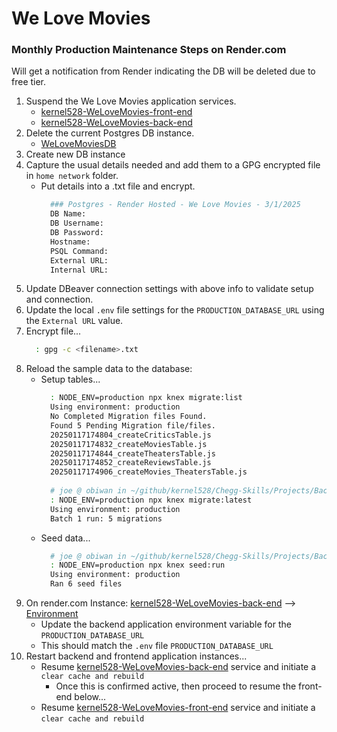 # We Love Movies

### Monthly Production Maintenance Steps on Render.com
Will get a notification from Render indicating the DB will be deleted due to free tier.
1. Suspend the We Love Movies application services.
   - [kernel528-WeLoveMovies-front-end](https://dashboard.render.com/web/srv-cu61j7l6l47c73btue80)
   - [kernel528-WeLoveMovies-back-end](https://dashboard.render.com/web/srv-cu60jl56l47c73btmg3g)
2. Delete the current Postgres DB instance.
   - [WeLoveMoviesDB](https://dashboard.render.com/d/dpg-cv1kpfhu0jms738j2da0-a)
3. Create new DB instance
4. Capture the usual details needed and add them to a GPG encrypted file in `home network` folder. 
   - Put details into a .txt file and encrypt.
     ```bash
       ### Postgres - Render Hosted - We Love Movies - 3/1/2025
       DB Name:      
       DB Username:  
       DB Password:  
       Hostname:     
       PSQL Command: 
       External URL: 
       Internal URL: 
     ```
5. Update DBeaver connection settings with above info to validate setup and connection. 
6. Update the local `.env` file settings for the `PRODUCTION_DATABASE_URL` using the `External URL` value. 
7. Encrypt file...
     ```bash
       : gpg -c <filename>.txt
     ```
8. Reload the sample data to the database:
   - Setup tables...
     ```bash
       : NODE_ENV=production npx knex migrate:list  
       Using environment: production
       No Completed Migration files Found.
       Found 5 Pending Migration file/files.
       20250117174804_createCriticsTable.js
       20250117174832_createMoviesTable.js
       20250117174844_createTheatersTable.js
       20250117174852_createReviewsTable.js
       20250117174906_createMovies_TheatersTable.js
       
       # joe @ obiwan in ~/github/kernel528/Chegg-Skills/Projects/Backend-Web-Dev/WeLoveMovies on git:refresh-2025-03 [2025-03-01 12:21:25]
       : NODE_ENV=production npx knex migrate:latest
       Using environment: production
       Batch 1 run: 5 migrations
     ```
   - Seed data...
     ```bash
       # joe @ obiwan in ~/github/kernel528/Chegg-Skills/Projects/Backend-Web-Dev/WeLoveMovies on git:refresh-2025-03 [2025-03-01 12:21:35]
       : NODE_ENV=production npx knex seed:run      
       Using environment: production
       Ran 6 seed files
     ```
9. On render.com Instance: [kernel528-WeLoveMovies-back-end](https://dashboard.render.com/web/srv-cu60jl56l47c73btmg3g) --> [Environment](https://dashboard.render.com/web/srv-cu60jl56l47c73btmg3g/env)
   - Update the backend application environment variable for the `PRODUCTION_DATABASE_URL`
   - This should match the `.env` file `PRODUCTION_DATABASE_URL`
10. Restart backend and frontend application instances...
    - Resume [kernel528-WeLoveMovies-back-end](https://dashboard.render.com/web/srv-cu60jl56l47c73btmg3g) service and initiate a `clear cache and rebuild`
      - Once this is confirmed active, then proceed to resume the front-end below...
    - Resume [kernel528-WeLoveMovies-front-end](https://dashboard.render.com/web/srv-cu61j7l6l47c73btue80) service and initiate a `clear cache and rebuild`
